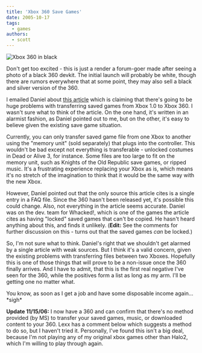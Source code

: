 ```yaml
---
title: 'Xbox 360 Save Games'
date: 2005-10-17
tags:
  - games
authors:
  - scott
---
```


![Xbox 360 in black](/images/blog-photos/xbox360black.jpg)

Don't get too excited - this is just a render a forum-goer made after seeing a photo of a black 360 devkit. The initial launch will probably be white, though there are rumors everywhere that at some point, they may also sell a black and silver version of the 360.

I emailed Daniel about [this article](http://www.gamestay.com/stories/2005/10/16/whatsGoingToSuckAboutXbox360.html) which is claiming that there's going to be huge problems with transferring saved games from Xbox 1.0 to Xbox 360. I wasn't sure what to think of the article. On the one hand, it's written in an alarmist fashion, as Daniel pointed out to me, but on the other, it's easy to believe given the existing save game situation.

Currently, you can only transfer saved game file from one Xbox to another using the "memory unit" (sold separately) that plugs into the controller. This wouldn't be bad except not everything is transferable - unlocked costumes in Dead or Alive 3, for instance. Some files are too large to fit on the memory unit, such as Knights of the Old Republic save games, or ripped music. It's a frustrating experience replacing your Xbox as is, which means it's no stretch of the imagination to think that it would be the same way with the new Xbox.

However, Daniel pointed out that the only source this article cites is a single entry in a FAQ file. Since the 360 hasn't been released yet, it's possible this could change. Also, not everything in the article seems accurate. Daniel was on the dev. team for Whacked!, which is one of the games the article cites as having "locked" saved games that can't be copied. He hasn't heard anything about this, and finds it unlikely. (**Edit:** See the comments for further discussion on this - turns out that the saved games _can_ be locked.)

So, I'm not sure what to think. Daniel's right that we shouldn't get alarmed by a single article with weak sources. But I think it's a valid concern, given the existing problems with transferring files between two Xboxes. Hopefully this is one of those things that will prove to be a non-issue once the 360 finally arrives. And I have to admit, that this is the first real negative I've seen for the 360, while the positives form a list as long as my arm. I'll be getting one no matter what.

You know, as soon as I get a job and have some disposable income again... \*sigh\*

**Update 11/15/06:** I now have a 360 and can confirm that there's no method provided (by MS) to transfer your saved games, music, or downloaded content to your 360. Lexx has a comment below which suggests a method to do so, but I haven't tried it. Personally, I've found this isn't a big deal, because I'm not playing any of my original xbox games other than Halo2, which I'm willing to play through again.
